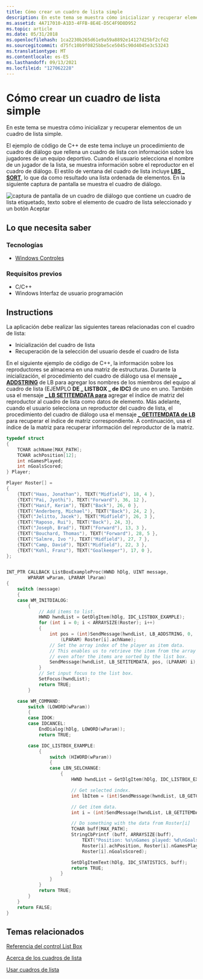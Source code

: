 ```yaml
---
title: Cómo crear un cuadro de lista simple
description: En este tema se muestra cómo inicializar y recuperar elementos de un cuadro de lista simple.
ms.assetid: 4A717010-A1D3-4FFB-8E4E-D5C4F9D8D952
ms.topic: article
ms.date: 05/31/2018
ms.openlocfilehash: 1ca2230b265d61e9a59a8892e14127d25bf2cfd2
ms.sourcegitcommit: d75fc10b9f0825bbe5ce5045c90d4045e3c53243
ms.translationtype: MT
ms.contentlocale: es-ES
ms.lasthandoff: 09/13/2021
ms.locfileid: "127062228"
---
```

# <a name="how-to-create-a-simple-list-box"></a>Cómo crear un cuadro de lista simple

En este tema se muestra cómo inicializar y recuperar elementos de un cuadro de lista simple.

El ejemplo de código de C++ de este tema incluye un procedimiento de cuadro de diálogo que rellena un cuadro de lista con información sobre los jugadores de un equipo deportivo. Cuando el usuario selecciona el nombre de un jugador de la lista, se muestra información sobre el reproductor en el cuadro de diálogo. El estilo de ventana del cuadro de lista incluye [**LBS \_ SORT**](list-box-styles.md), lo que da como resultado una lista ordenada de elementos. En la siguiente captura de pantalla se muestra el cuadro de diálogo.

![captura de pantalla de un cuadro de diálogo que contiene un cuadro de lista etiquetado, texto sobre el elemento de cuadro de lista seleccionado y un botón Aceptar](images/lb-roster.png)

## <a name="what-you-need-to-know"></a>Lo que necesita saber

### <a name="technologies"></a>Tecnologías

-   [Windows Controles](window-controls.md)

### <a name="prerequisites"></a>Requisitos previos

-   C/C++
-   Windows Interfaz de usuario programación

## <a name="instructions"></a>Instructions


La aplicación debe realizar las siguientes tareas relacionadas con el cuadro de lista:

-   Inicialización del cuadro de lista
-   Recuperación de la selección del usuario desde el cuadro de lista

En el siguiente ejemplo de código de C++, la información sobre los reproductores se almacena en una matriz de estructuras. Durante la inicialización, el procedimiento del cuadro de diálogo usa el mensaje [**\_ ADDSTRING**](lb-addstring.md) de LB para agregar los nombres de los miembros del equipo al cuadro de lista (EJEMPLO **DE \_ LISTBOX \_ de IDC)** de uno en uno. También usa el mensaje [**\_ LB SETITEMDATA para**](lb-setitemdata.md) agregar el índice de matriz del reproductor al cuadro de lista como datos de elemento. Más adelante, cuando el usuario selecciona un reproductor del cuadro de lista, el procedimiento del cuadro de diálogo usa el mensaje [**\_ GETITEMDATA de LB**](lb-getitemdata.md) para recuperar el índice de matriz correspondiente. A continuación, usa el índice de la matriz para recuperar información del reproductor de la matriz.



```C++
typedef struct 
{ 
    TCHAR achName[MAX_PATH]; 
    TCHAR achPosition[12]; 
    int nGamesPlayed; 
    int nGoalsScored; 
} Player; 

Player Roster[] = 
{ 
    {TEXT("Haas, Jonathan"), TEXT("Midfield"), 18, 4 }, 
    {TEXT("Pai, Jyothi"), TEXT("Forward"), 36, 12 }, 
    {TEXT("Hanif, Kerim"), TEXT("Back"), 26, 0 }, 
    {TEXT("Anderberg, Michael"), TEXT("Back"), 24, 2 }, 
    {TEXT("Jelitto, Jacek"), TEXT("Midfield"), 26, 3 }, 
    {TEXT("Raposo, Rui"), TEXT("Back"), 24, 3}, 
    {TEXT("Joseph, Brad"), TEXT("Forward"), 13, 3 }, 
    {TEXT("Bouchard, Thomas"), TEXT("Forward"), 28, 5 }, 
    {TEXT("Salmre, Ivo "), TEXT("Midfield"), 27, 7 }, 
    {TEXT("Camp, David"), TEXT("Midfield"), 22, 3 }, 
    {TEXT("Kohl, Franz"), TEXT("Goalkeeper"), 17, 0 }, 
}; 


INT_PTR CALLBACK ListBoxExampleProc(HWND hDlg, UINT message, 
        WPARAM wParam, LPARAM lParam)
{
    switch (message)
    {
    case WM_INITDIALOG:
        {
            // Add items to list. 
            HWND hwndList = GetDlgItem(hDlg, IDC_LISTBOX_EXAMPLE);  
            for (int i = 0; i < ARRAYSIZE(Roster); i++) 
            { 
                int pos = (int)SendMessage(hwndList, LB_ADDSTRING, 0, 
                    (LPARAM) Roster[i].achName); 
                // Set the array index of the player as item data.
                // This enables us to retrieve the item from the array
                // even after the items are sorted by the list box.
                SendMessage(hwndList, LB_SETITEMDATA, pos, (LPARAM) i); 
            } 
            // Set input focus to the list box.
            SetFocus(hwndList); 
            return TRUE;               
        } 

    case WM_COMMAND:
        switch (LOWORD(wParam))
        {
        case IDOK:
        case IDCANCEL:
            EndDialog(hDlg, LOWORD(wParam));
            return TRUE;

        case IDC_LISTBOX_EXAMPLE:
            {
                switch (HIWORD(wParam)) 
                { 
                case LBN_SELCHANGE:
                    {
                        HWND hwndList = GetDlgItem(hDlg, IDC_LISTBOX_EXAMPLE); 

                        // Get selected index.
                        int lbItem = (int)SendMessage(hwndList, LB_GETCURSEL, 0, 0); 

                        // Get item data.
                        int i = (int)SendMessage(hwndList, LB_GETITEMDATA, lbItem, 0);

                        // Do something with the data from Roster[i]
                        TCHAR buff[MAX_PATH];
                        StringCbPrintf (buff, ARRAYSIZE(buff),  
                            TEXT("Position: %s\nGames played: %d\nGoals: %d"), 
                            Roster[i].achPosition, Roster[i].nGamesPlayed, 
                            Roster[i].nGoalsScored);

                        SetDlgItemText(hDlg, IDC_STATISTICS, buff); 
                        return TRUE; 
                    } 
                }
            }
            return TRUE;
        }
    }
    return FALSE;
}
```



## <a name="related-topics"></a>Temas relacionados

<dl> <dt>

[Referencia del control List Box](bumper-list-box-list-box-control-reference.md)
</dt> <dt>

[Acerca de los cuadros de lista](about-list-boxes.md)
</dt> <dt>

[Usar cuadros de lista](using-list-boxes.md)
</dt> </dl>

 

 




